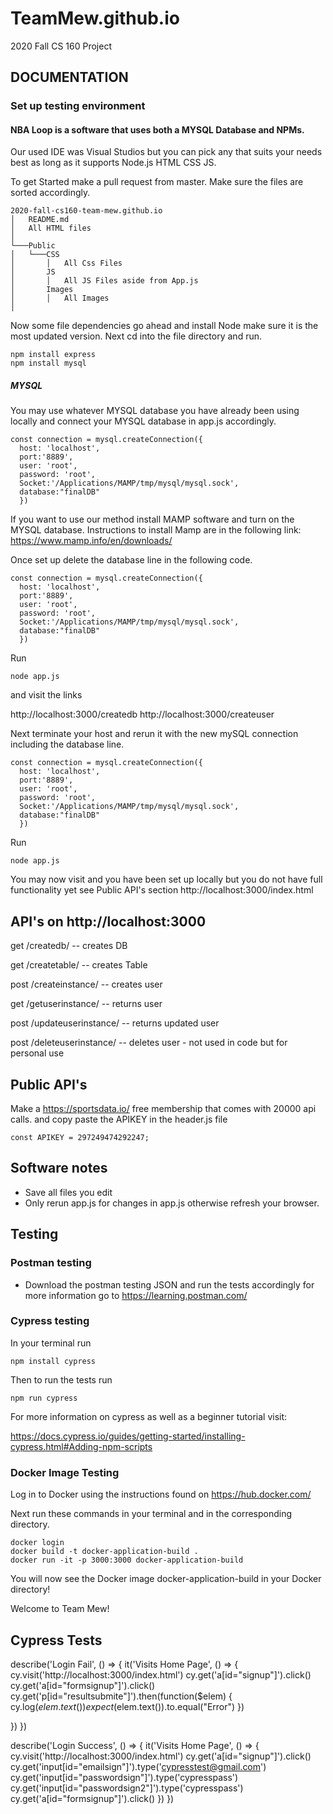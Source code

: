 # TeamMew.github.io

2020 Fall CS 160 Project

## DOCUMENTATION 

### Set up testing environment 

#### NBA Loop is a software that uses both a MYSQL Database and NPMs.

Our used IDE was Visual Studios but you can pick any that suits your needs best as long as it supports Node.js HTML CSS JS. 

To get Started make a pull request from master. Make sure the files are sorted accordingly. 

```
2020-fall-cs160-team-mew.github.io
│   README.md
│   All HTML files    
│
└───Public
│   └───CSS
│       │   All Css Files
│       JS
│       │   All JS Files aside from App.js
│       Images   
│       │   All Images
│   

```

Now some file dependencies go ahead and install Node make sure it is the most updated version. Next cd into the file directory and run. 

```
npm install express
npm install mysql 
```

##### MYSQL

You may use whatever MYSQL database you have already been using locally and connect your MYSQL database in app.js accordingly.
```
const connection = mysql.createConnection({
  host: 'localhost',
  port:'8889',
  user: 'root',
  password: 'root',
  Socket:'/Applications/MAMP/tmp/mysql/mysql.sock',
  database:"finalDB"
  })
```

If you want to use our method install MAMP software and turn on the MYSQL database. Instructions to install Mamp are in the following 
link: https://www.mamp.info/en/downloads/


Once set up delete the database line in the following code. 
```
const connection = mysql.createConnection({
  host: 'localhost',
  port:'8889',
  user: 'root',
  password: 'root',
  Socket:'/Applications/MAMP/tmp/mysql/mysql.sock',
  database:"finalDB"
  })
  ```
  Run
  ```
  node app.js
  ```
  and visit the links 
  
 http://localhost:3000/createdb
 http://localhost:3000/createuser

Next terminate your host and rerun it with the new mySQL connection including the database line. 
```
const connection = mysql.createConnection({
  host: 'localhost',
  port:'8889',
  user: 'root',
  password: 'root',
  Socket:'/Applications/MAMP/tmp/mysql/mysql.sock',
  database:"finalDB"
  })
  ```
  Run
  ```
  node app.js
  ```
  
  You may now visit and you have been set up locally but you do not have full functionality yet see Public API's section
  http://localhost:3000/index.html 
  
  
## API's on http://localhost:3000
  
get /createdb/ -- creates DB

get /createtable/ -- creates Table

post /createinstance/ -- creates user

get /getuserinstance/ -- returns user

post /updateuserinstance/ -- returns updated user

post /deleteuserinstance/ -- deletes user - not used in code but for personal use

## Public API's

Make a https://sportsdata.io/ free membership that comes with 20000 api calls.
and copy paste the APIKEY in the header.js file

 ```
 const APIKEY = 297249474292247;
  ```
## Software notes 

- Save all files you edit 
- Only rerun app.js for changes in app.js otherwise refresh your browser. 

## Testing 

### Postman testing 
- Download the postman testing JSON and run the tests accordingly for more information go to 
https://learning.postman.com/

### Cypress testing 
In your terminal run 

 ```
npm install cypress

  ```

Then to run the tests run 

 ```
npm run cypress

  ```
For more information on cypress as well as a beginner tutorial visit: 

https://docs.cypress.io/guides/getting-started/installing-cypress.html#Adding-npm-scripts

### Docker Image Testing 

Log in to Docker using the instructions found on https://hub.docker.com/

Next run these commands in your terminal and in the corresponding directory. 

 ```
docker login
docker build -t docker-application-build .
docker run -it -p 3000:3000 docker-application-build

  ```
  
You will now see the Docker image docker-application-build in your Docker directory!


Welcome to Team Mew!

   
























## Cypress Tests 

describe('Login Fail', () => {
    it('Visits Home Page', () => {
        cy.visit('http://localhost:3000/index.html')
        cy.get('a[id="signup"]').click()
        cy.get('a[id="formsignup"]').click()
        cy.get('p[id="resultsubmite"]').then(function($elem) {
        cy.log($elem.text())
        expect($elem.text()).to.equal("Error")
    })

})
})

describe('Login Success', () => {
    it('Visits Home Page', () => {
        cy.visit('http://localhost:3000/index.html')
        cy.get('a[id="signup"]').click()
        cy.get('input[id="emailsign"]').type('cypresstest@gmail.com')
        cy.get('input[id="passwordsign"]').type('cypresspass')
        cy.get('input[id="passwordsign2"]').type('cypresspass')
        cy.get('a[id="formsignup"]').click()
})
})
